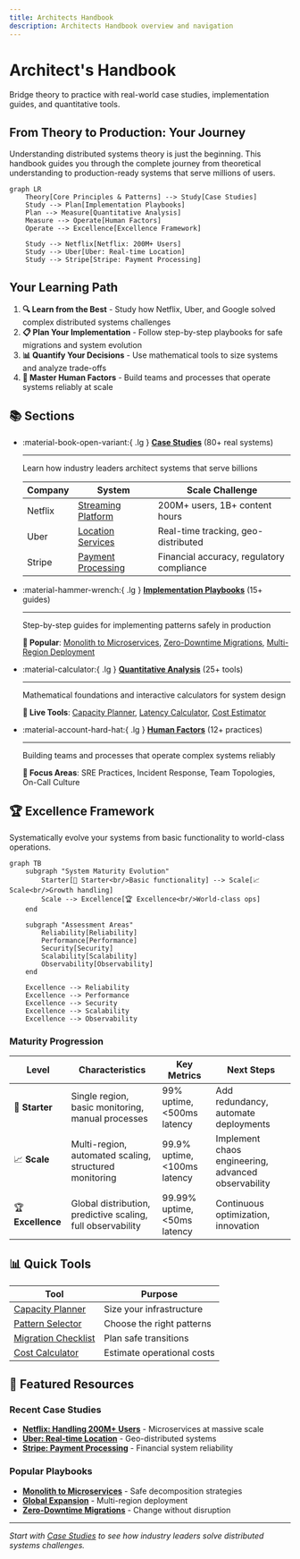 ```yaml
---
title: Architects Handbook
description: Architects Handbook overview and navigation
---
```


# Architect's Handbook

Bridge theory to practice with real-world case studies, implementation guides, and quantitative tools.

## From Theory to Production: Your Journey

Understanding distributed systems theory is just the beginning. This handbook guides you through the complete journey from theoretical understanding to production-ready systems that serve millions of users.

```mermaid
graph LR
    Theory[Core Principles & Patterns] --> Study[Case Studies]
    Study --> Plan[Implementation Playbooks] 
    Plan --> Measure[Quantitative Analysis]
    Measure --> Operate[Human Factors]
    Operate --> Excellence[Excellence Framework]
    
    Study --> Netflix[Netflix: 200M+ Users]
    Study --> Uber[Uber: Real-time Location]
    Study --> Stripe[Stripe: Payment Processing]
```

## Your Learning Path

1. **🔍 Learn from the Best** - Study how Netflix, Uber, and Google solved complex distributed systems challenges
2. **📋 Plan Your Implementation** - Follow step-by-step playbooks for safe migrations and system evolution  
3. **📊 Quantify Your Decisions** - Use mathematical tools to size systems and analyze trade-offs
4. **👥 Master Human Factors** - Build teams and processes that operate systems reliably at scale

## 📚 Sections

<div class="grid cards" markdown>

- :material-book-open-variant:{ .lg } **[Case Studies](../architects-handbook/case-studies/index.md)** (80+ real systems)
    
    ---
    
    Learn how industry leaders architect systems that serve billions
    
    | Company | System | Scale Challenge |
    |---------|---------|-----------------|
    | Netflix | [Streaming Platform](../../architects-handbook/case-studies/messaging-streaming/netflix-streaming.md) | 200M+ users, 1B+ content hours |
    | Uber | [Location Services](../../architects-handbook/case-studies/location-services/uber-location.md) | Real-time tracking, geo-distributed |
    | Stripe | [Payment Processing](../../architects-handbook/case-studies/financial-commerce/payment-system.md) | Financial accuracy, regulatory compliance |

- :material-hammer-wrench:{ .lg } **[Implementation Playbooks](../../architects-handbook/implementation-playbooks.md/index.md)** (15+ guides)
    
    ---
    
    Step-by-step guides for implementing patterns safely in production
    
    **🚀 Popular**: [Monolith to Microservices](implementation-playbooks/index.mdindex.mdmonolith-decomposition/index.md), [Zero-Downtime Migrations](implementation-playbooks/index.mdindex.mdzero-downtime/index.md), [Multi-Region Deployment](implementation-playbooks/index.mdindex.mdglobal-expansion/index.md)

- :material-calculator:{ .lg } **[Quantitative Analysis](../../architects-handbook/quantitative-analysis.md/index.md)** (25+ tools)
    
    ---
    
    Mathematical foundations and interactive calculators for system design
    
    **🔢 Live Tools**: [Capacity Planner](../../architects-handbook/quantitative-analysis/capacity-planning.md), [Latency Calculator](../tools/latency-calculator.md), [Cost Estimator](../../architects-handbook/quantitative-analysis/storage-economics.md)

- :material-account-hard-hat:{ .lg } **[Human Factors](../../architects-handbook/human-factors/index.md)** (12+ practices)
    
    ---
    
    Building teams and processes that operate complex systems reliably
    
    **🎯 Focus Areas**: SRE Practices, Incident Response, Team Topologies, On-Call Culture

</div>

## 🏆 Excellence Framework

Systematically evolve your systems from basic functionality to world-class operations.

```mermaid
graph TB
    subgraph "System Maturity Evolution"
        Starter[🌱 Starter<br/>Basic functionality] --> Scale[📈 Scale<br/>Growth handling]
        Scale --> Excellence[🏆 Excellence<br/>World-class ops]
    end
    
    subgraph "Assessment Areas"
        Reliability[Reliability]
        Performance[Performance] 
        Security[Security]
        Scalability[Scalability]
        Observability[Observability]
    end
    
    Excellence --> Reliability
    Excellence --> Performance
    Excellence --> Security
    Excellence --> Scalability
    Excellence --> Observability
```

### Maturity Progression

| Level | Characteristics | Key Metrics | Next Steps |
|-------|----------------|-------------|------------|
| 🌱 **Starter** | Single region, basic monitoring, manual processes | 99% uptime, <500ms latency | Add redundancy, automate deployments |
| 📈 **Scale** | Multi-region, automated scaling, structured monitoring | 99.9% uptime, <100ms latency | Implement chaos engineering, advanced observability |
| 🏆 **Excellence** | Global distribution, predictive scaling, full observability | 99.99% uptime, <50ms latency | Continuous optimization, innovation |

## 📊 Quick Tools

| Tool | Purpose |
|------|---------|
| [Capacity Planner](../../architects-handbook/quantitative-analysis/capacity-planning.md) | Size your infrastructure |
| [Pattern Selector](implementation-playbooks/index.mdindex.mdpattern-selection-wizard/index.md) | Choose the right patterns |
| [Migration Checklist](implementation-playbooks/index.mdindex.mdmigration-checklist/index.md) | Plan safe transitions |
| [Cost Calculator](../../architects-handbook/quantitative-analysis/storage-economics.md) | Estimate operational costs |

## 📖 Featured Resources

### Recent Case Studies
- **[Netflix: Handling 200M+ Users](../../architects-handbook/case-studies/messaging-streaming/netflix-streaming.md)** - Microservices at massive scale
- **[Uber: Real-time Location](../../architects-handbook/case-studies/location-services/uber-location.md)** - Geo-distributed systems
- **[Stripe: Payment Processing](../../architects-handbook/case-studies/financial-commerce/payment-system.md)** - Financial system reliability

### Popular Playbooks
- **[Monolith to Microservices](implementation-playbooks/index.mdindex.mdmonolith-to-microservices/index.md)** - Safe decomposition strategies
- **[Global Expansion](implementation-playbooks/index.mdindex.mdglobal-expansion/index.md)** - Multi-region deployment
- **[Zero-Downtime Migrations](implementation-playbooks/index.mdindex.mdzero-downtime/index.md)** - Change without disruption

---

*Start with [Case Studies](../index.md) to see how industry leaders solve distributed systems challenges.*